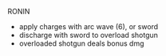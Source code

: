 RONIN
- apply charges with arc wave (6), or sword
- discharge with sword to overload shotgun
- overloaded shotgun deals bonus dmg